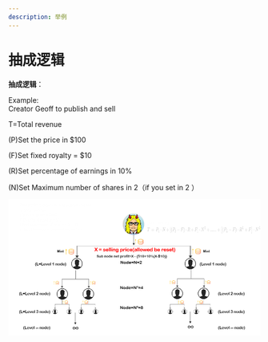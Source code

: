 ```yaml
---
description: 举例
---
```


# 抽成逻辑

**抽成逻辑**：

Example:\
Creator Geoff to publish and sell&#x20;

T=Total revenue&#x20;

(P)Set the price in $100&#x20;

(F)Set fixed royalty = $10&#x20;

(R)Set percentage of earnings in 10%&#x20;

(N)Set Maximum number of shares in 2（if you set in 2 ）

![](<../../.gitbook/assets/image (11).png>)

